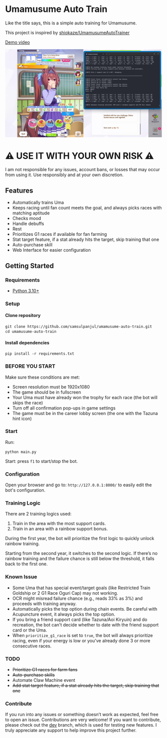 # Umamusume Auto Train

Like the title says, this is a simple auto training for Umamusume.

This project is inspired by [shiokaze/UmamusumeAutoTrainer](https://github.com/shiokaze/UmamusumeAutoTrainer)

[Demo video](https://youtu.be/CXSYVD-iMJk)

![Screenshot](screenshot.png)

# ⚠️ USE IT WITH YOUR OWN RISK ⚠️

I am not responsible for any issues, account bans, or losses that may occur from using it.
Use responsibly and at your own discretion.

## Features

- Automatically trains Uma
- Keeps racing until fan count meets the goal, and always picks races with matching aptitude
- Checks mood
- Handle debuffs
- Rest
- Prioritizes G1 races if available for fan farming
- Stat target feature, if a stat already hits the target, skip training that one
- Auto-purchase skill
- Web Interface for easier configuration

## Getting Started

### Requirements

- [Python 3.10+](https://www.python.org/downloads/)

### Setup

#### Clone repository

```
git clone https://github.com/samsulpanjul/umamusume-auto-train.git
cd umamusume-auto-train
```

#### Install dependencies

```
pip install -r requirements.txt
```

### BEFORE YOU START

Make sure these conditions are met:

- Screen resolution must be 1920x1080
- The game should be in fullscreen
- Your Uma must have already won the trophy for each race (the bot will skips the race)
- Turn off all confirmation pop-ups in game settings
- The game must be in the career lobby screen (the one with the Tazuna hint icon)

### Start

Run:

```
python main.py
```

Start:
press `f1` to start/stop the bot.

### Configuration

Open your browser and go to: `http://127.0.0.1:8000/` to easily edit the bot's configuration.

### Training Logic

There are 2 training logics used:

1. Train in the area with the most support cards.
2. Train in an area with a rainbow support bonus.

During the first year, the bot will prioritize the first logic to quickly unlock rainbow training.

Starting from the second year, it switches to the second logic. If there’s no rainbow training and the failure chance is still below the threshold, it falls back to the first one.

### Known Issue

- Some Uma that has special event/target goals (like Restricted Train Goldship or 2 G1 Race Oguri Cap) may not working.
- OCR might misread failure chance (e.g., reads 33% as 3%) and proceeds with training anyway.
- Automatically picks the top option during chain events. Be careful with Acupuncture event, it always picks the top option.
- If you bring a friend support card (like Tazuna/Aoi Kiryuin) and do recreation, the bot can't decide whether to date with the friend support card or the Uma.
- When `prioritize_g1_race` is set to `true`, the bot will always prioritize racing, even if your energy is low or you've already done 3 or more consecutive races.

### TODO

- ~~Prioritize G1 races for farm fans~~
- ~~Auto-purchase skills~~
- Automate Claw Machine event
- ~~Add stat target feature, if a stat already hits the target, skip training that one~~

### Contribute

If you run into any issues or something doesn’t work as expected, feel free to open an issue.
Contributions are very welcome! If you want to contribute, please check out the [dev](https://github.com/samsulpanjul/umamusume-auto-train/tree/dev) branch, which is used for testing new features. I truly appreciate any support to help improve this project further.
